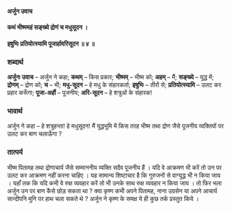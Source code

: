 #### अर्जुन उवाच
#### कथं भीष्ममहं सङ्ख्ये द्रोणं च मधुसूदन ।
#### इषुभिः प्रतियोत्स्यामि पूजार्हावरिसूदन ॥ ४ ॥

### शब्दार्थ

**अर्जुनः उवाच** – अर्जुन ने कहा; **कथम्** – किस प्रकार; **भीष्मम्** – भीष्म को; **अहम्** – मैं; **सङ्ख्ये** – युद्ध में; **द्रोणम्** – द्रोण को; **च** – भी; **मधु-सूदन** – हे मधु के संहारकर्ता; **इषुभिः** – तीरों से; **प्रतियोत्स्यामि** – उलट कर प्रहार करूँगा; **पूजा-अर्हौ** – पूजनीय; **अरि-सूदन** – हे शत्रुओं के संहारक!

### भावार्थ

अर्जुन ने कहा – हे शत्रुहन्ता! हे मधुसूदन! मैं युद्धभूमि में किस तरह भीष्म तथा द्रोण जैसे पूजनीय व्यक्तियों पर उलट कर बाण चलाऊँगा ?

### तात्पर्य

भीष्म पितामह तथा द्रोणाचार्य जैसे सम्माननीय व्यक्ति सदैव पूजनीय हैं । यदि वे आक्रमण भी करें तो उन पर उलट कर आक्रमण नहीं करना चाहिए । यह सामान्य शिष्टाचार है कि गुरुजनों से वाग्युद्ध भी न किया जाय । यहाँ तक कि यदि कभी वे रुक्ष व्यवहार करें तो भी उनके साथ रुक्ष व्यवहार न किया जाय । तो फिर भला अर्जुन उन पर बाण कैसे छोड़ सकता था ? क्या कृष्ण कभी अपने पितामह, नाना उग्रसेन या अपने आचार्य सान्दीपनि मुनि पर हाथ चला सकते थे ? अर्जुन ने कृष्ण के समक्ष ये ही कुछ तर्क प्रस्तुत किये ।